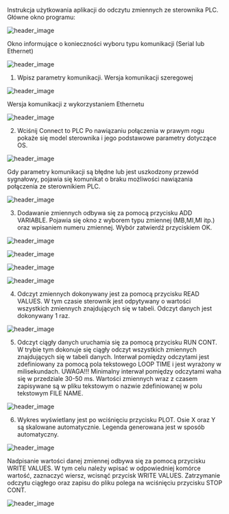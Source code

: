 Instrukcja użytkowania aplikacji do odczytu zmiennych ze sterownika PLC.
Główne okno programu:

![header_image](https://github.com/CERTBUD/Data-logger/blob/master/Help_pliki/image001.png) 

Okno informujące o konieczności wyboru typu komunikacji (Serial lub Ethernet)
 
![header_image](https://github.com/CERTBUD/Data-logger/blob/master/Help_pliki/image002.png) 

1.	Wpisz parametry komunikacji.
Wersja komunikacji szeregowej
 
![header_image](https://github.com/CERTBUD/Data-logger/blob/master/Help_pliki/image003.png) 

Wersja komunikacji z wykorzystaniem Ethernetu
 
![header_image](https://github.com/CERTBUD/Data-logger/blob/master/Help_pliki/image004.png) 

2.	Wciśnij Connect to PLC
Po nawiązaniu połączenia w prawym rogu pokaże się model sterownika i jego podstawowe parametry dotyczące OS.
 
![header_image](https://github.com/CERTBUD/Data-logger/blob/master/Help_pliki/image005.png) 

Gdy parametry komunikacji są błędne lub jest uszkodzony przewód sygnałowy, pojawia się komunikat o braku możliwości nawiązania połączenia ze sterownikiem PLC.
 
![header_image](https://github.com/CERTBUD/Data-logger/blob/master/Help_pliki/image006.png) 

3.	Dodawanie zmiennych odbywa się za pomocą przycisku ADD VARIABLE. Pojawia się okno z wyborem typu zmiennej (MB,MI,Ml itp.) oraz wpisaniem numeru zmiennej. Wybór zatwierdź przyciskiem OK.
 
![header_image](https://github.com/CERTBUD/Data-logger/blob/master/Help_pliki/image007.png)  
 
![header_image](https://github.com/CERTBUD/Data-logger/blob/master/Help_pliki/image008.png)  

![header_image](https://github.com/CERTBUD/Data-logger/blob/master/Help_pliki/image009.png) 

![header_image](https://github.com/CERTBUD/Data-logger/blob/master/Help_pliki/image010.png) 

4.	Odczyt zmiennych dokonywany jest za pomocą przycisku READ VALUES. W tym czasie sterownik jest odpytywany o wartości wszystkich zmiennych znajdujących się w tabeli. Odczyt danych jest dokonywany 1 raz.
 
![header_image](https://github.com/CERTBUD/Data-logger/blob/master/Help_pliki/image011.png) 

5.	Odczyt ciągły danych uruchamia się za pomocą przycisku RUN CONT. W trybie tym dokonuje się ciągły odczyt wszystkich zmiennych znajdujących się w tabeli danych. Interwał pomiędzy odczytami jest zdefiniowany za pomocą pola tekstowego LOOP TIME i jest wyrażony w milisekundach. UWAGA!!! Minimalny interwał pomiędzy odczytami waha się w przedziale 30-50 ms. Wartości zmiennych wraz z czasem zapisywane są w pliku tekstowym o nazwie zdefiniowanej w polu tekstowym FILE NAME.
 
![header_image](https://github.com/CERTBUD/Data-logger/blob/master/Help_pliki/image012.png) 

6.	Wykres wyświetlany jest po wciśnięciu przycisku PLOT. Osie X oraz Y są skalowane automatycznie. Legenda generowana jest w sposób automatyczny.
 
![header_image](https://github.com/CERTBUD/Data-logger/blob/master/Help_pliki/image013.png) 

Nadpisanie wartości danej zmiennej odbywa się za pomocą przycisku WRITE VALUES. W tym celu należy wpisać w odpowiedniej komórce wartość, zaznaczyć wiersz, wcisnąć przycisk WRITE VALUES.
Zatrzymanie odczytu ciągłego oraz zapisu do pliku polega na wciśnięciu przycisku STOP CONT.

![header_image](https://github.com/CERTBUD/Data-logger/blob/master/Help_pliki/image014.png) 